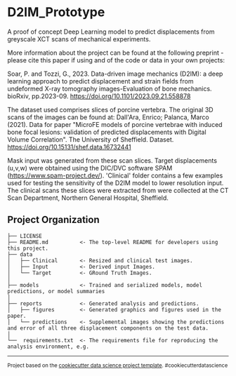 D2IM_Prototype
==============================

A proof of concept Deep Learning model to predict displacements from greyscale XCT scans of mechanical experiments.

More information about the project can be found at the following preprint - please cite this paper if using and of the code or data in your own projects: 

Soar, P. and Tozzi, G., 2023. Data-driven image mechanics (D2IM): a deep learning approach to predict displacement and strain fields from undeformed X-ray tomography images-Evaluation of bone mechanics. bioRxiv, pp.2023-09. https://doi.org/10.1101/2023.09.21.558878

The dataset used comprises slices of porcine vertebra. The original 3D scans of the images can be found at:
Dall'Ara, Enrico; Palanca, Marco (2021). Data for paper "MicroFE models of porcine vertebrae with induced bone focal lesions: validation of predicted displacements with Digital Volume Correlation". The University of Sheffield. Dataset. https://doi.org/10.15131/shef.data.16732441

Mask input was generated from these scan slices. Target displacements (u,v,w) were obtained using the DIC/DVC software SPAM (https://www.spam-project.dev/).
'Clinical' folder contains a few examples used for testing the sensitivity of the D2IM model to lower resolution input. The clinical scans these slices were extracted from were collected at the CT Scan Department, Northern General Hospital, Sheffield.


Project Organization
------------

    ├── LICENSE
    ├── README.md          <- The top-level README for developers using this project.
    ├── data
    │   ├── Clinical       <- Resized and clinical test images.
    │   ├── Input          <- Derived input Images.
    │   └── Target         <- GRound Truth Images.
    │
    ├── models             <- Trained and serialized models, model predictions, or model summaries
    │
    ├── reports            <- Generated analysis and predictions.
    │   ├── figures        <- Generated graphics and figures used in the paper.
    │   └── predictions    <- Supplemental images showing the predictions and error of all three displacement components on the test data.
    │   
	└──  requirements.txt  <- The requirements file for reproducing the analysis environment, e.g.


--------

<p><small>Project based on the <a target="_blank" href="https://drivendata.github.io/cookiecutter-data-science/">cookiecutter data science project template</a>. #cookiecutterdatascience</small></p>

